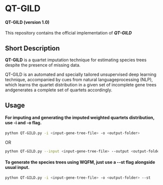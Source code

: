 # QT-GILD
#### QT-GILD (version 1.0)
This repository contains the official implementation of ***QT-GILD*** <!--code and helper scripts of--> <!-- our paper [**"wQFM: Highly Accurate Genome-scale Species Tree Estimation from Weighted Quartets"**](https://academic.oup.com/bioinformatics/advance-article-abstract/doi/10.1093/bioinformatics/btab428/6292084) accepted in ***Bioinformatics, 2021***. -->

<!-- ## Notice to all the users
- Codebase has been slightly updated **(on June 12, 2021)** to fix some precision related bugs.
- New version (i.e. the current stable version **v-1.3**) has it fixed. Please use the current version if you have used the jar file/codebase before the aforementioned date.
- New version also includes quartet score outputs (please see below **"To infer quartet scores"** section).
 -->
## Short Description

**QT-GILD** is a quartet imputation technique for estimating species trees despite the presence of missing data. 

QT-GILD is an  automated  and specially tailored unsupervised deep learning technique, accompanied by cues from natural languageprocessing (NLP), which learns the quartet distribution in a given set of incomplete gene trees andgenerates a complete set of quartets accordingly.

<!--wQFM uses a two-step technique in which we first use the input set of estimated gene trees to produce a set of weighted four-taxon trees (*weighted quartets*).-->

## Usage

####  For imputing and generating the imputed weighted quartets distribution, use -i and -o flag.
   
<!-- Code Blocks -->
```bash
python QT-GILD.py -i <input-gene-tree-file> -o <output-folder>
``` 
OR
<!-- Code Blocks -->
```bash
python QT-GILD.py --input <input-gene-tree-file> --output <output-folder>
``` 
#### To generate the species trees using WQFM, just use a --st flag alongside usual input.

```bash
python QT-GILD.py -i <input-gene-tree-file> -o <output-folder> --st
``` 
